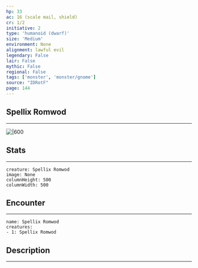 ```yaml
---
hp: 33
ac: 16 (scale mail, shield)
cr: 1/2
initiative: 2
type: 'humanoid (dwarf)'    
size: 'Medium'
environment: None
alignment: lawful evil
legendary: False
lair: False
mythic: False
regional: False
tags: ['monster', 'monster/gnome']
source: "IDRotF"
page: 144
---
```


## Spellix Romwod
---

![|600](D:/Program%20Files/5e.tools/img/bestiary/IDRotF/Spellix%20Romwod.jpg)

## Stats
---

```statblock
creature: Spellix Romwod
image: None
columnHeight: 500
columnWidth: 500
```

## Encounter
---

```encounter-table
name: Spellix Romwod
creatures:
- 1: Spellix Romwod
```

## Description
---




